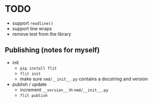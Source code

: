 # TODO

* support `readline()`
* support line wraps
* remove test from the library

## Publishing (notes for myself)

* init
    * `pip install flit`
    * `flit init`
    * make sure `nmd/__init__.py` contains a docstring and version
* publish / update
    * increment `__version__` in `nmd/__init__.py`
    * `flit publish`